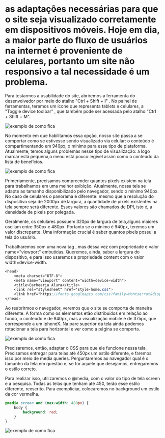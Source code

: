 # as adaptações necessárias para que o site seja visualizado corretamente em dispositivos móveis. Hoje em dia, a maior parte do fluxo de usuários na internet é proveniente de celulares, portanto um site não responsivo a tal necessidade é um problema.

Para testarmos a usabilidade do site, abriremos a ferramenta do desenvolvedor por meio do atalho "Ctrl + Shift + I" . No painel de ferramentas, teremos um ícone que representa tablets e celulares, a "Toggle device toolbar" , que também pode ser acessada pelo atalho "Ctrl + Shift + M".

![exemplo de como fica](https://caelum-online-public.s3.amazonaws.com/1310-html5-css3-parte4/06/6_1_1_ferramenta+do+de.png)

No momento em que habilitamos essa opção, nosso site passa a se comportar como se estivesse sendo visualizado via celular: o conteúdo é compartimentando em 940px, o mínimo para esse tipo de plataforma. Atualmente, temos alguns problemas nesse tipo de visualização: a logo marcar está pequena,o menu está pouco legível assim como o conteúdo da lista de benefícios.

![exemplo de como fica](https://caelum-online-public.s3.amazonaws.com/1310-html5-css3-parte4/06/6_1_2_mobile.png)

Primeriamente, precisamos compreender quantos pixels existem na tela para trabalhamos em uma melhor exibição. Atualmente, nossa tela se adapte ao tamanho disponibilizado pelo navegador, sendo o mínimo 940px. No caso de celulares o panorama é diferente: mesmo que a resolução do dispositivo seja de 2000px de largura, a quantidade de pixels existentes na tela sempre será diferente. Esses valores são chamados de DPI, isto é, a densidade de pixels por polegada.

Geralmente, os celulares possuem 320px de largura de tela,alguns maiores oscilam entre 350px e 480px. Portanto se o mínimo é 940px, teremos um valor discrepante. Uma informação crucial é saber quantos pixels possui a tela do usuário.

Trabalharemos com uma nova tag <meta>, mas dessa vez com propriedade e valor name="viewport" embutidas. Queremos, ainda, saber a largura do dispositivo, e para isso usaremos a propriedade content com o valor width=device-width.
```scss
<head>
    <meta charset="UTF-8">
    <meta name="viewport" content="width=device-width">
    <title>Barbearia Alura</title>
    <link rel="stylesheet" href="style-home.css">
    <link href="https://fonts.googleapis.com/css?family=Montserrat&display=swap" rel="stylesheet">
</head>
```
Ao reabrirmos o navegador, veremos que o site se comporta de maneira diferente. A forma como os elementos etão distribuídos em relação ao fundo, o conteúdo é de 940px, mas a visualização mobile é de 375px, que corresponde a um IphoneX. Na pare superior da tela ainda podemos rotacionar a tela para horizontal e ver como a página se comporta.

![exemplo de como fica](https://caelum-online-public.s3.amazonaws.com/1310-html5-css3-parte4/06/6_1_3_fundo+novo.png)

Precisaremos, então, adaptar o CSS para que ele funcione nessa tela. Precisamos entregar para telas até 450px um estilo diferente, e faremos isso por meio de media queries. Perguntaremos ao navegador qual é o tamanho da tela em questão e, se for aquele que desejamos, entregaremos o estilo correto.

Para realizar isso, utilizaremos o @media, com o valor do tipo de tela screen e a pesquisa. Todas as telas que tenham até 450, terão esse estilo diferente, reescrito. Para exempliciar, colocaremos no background um estilo da cor vermelha.
```scss
@media screen and (max-width: 480px) {
    body {
        background: red;
    }
}
```
![exemplo de como fica](https://caelum-online-public.s3.amazonaws.com/1310-html5-css3-parte4/06/6_1_4_tela+vermelha.png)

